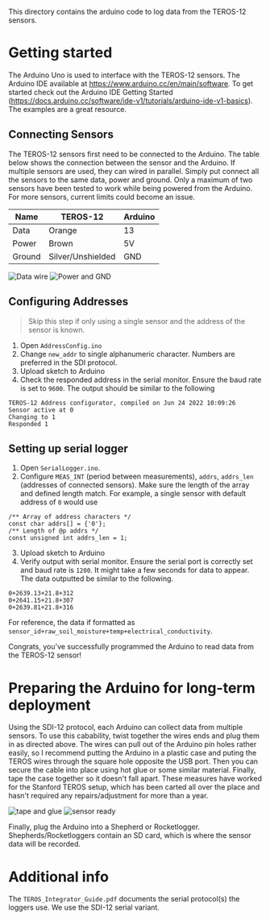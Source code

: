This directory contains the arduino code to log data from the TEROS-12 sensors. 

# Getting started

The Arduino Uno is used to interface with the TEROS-12 sensors. The Arduino IDE
available at https://www.arduino.cc/en/main/software. To get started check out
the Arduino IDE Getting Started
(https://docs.arduino.cc/software/ide-v1/tutorials/arduino-ide-v1-basics). The
examples are a great resource.

## Connecting Sensors

The TEROS-12 sensors first need to be connected to the Arduino. The table below
shows the connection between the sensor and the Arduino. If multiple sensors
are used, they can wired in parallel. Simply put connect all the sensors to the
same data, power and ground. Only a maximum of two sensors have been tested to
work while being powered from the Arduino. For more sensors, current limits
could become an issue.

| Name   | TEROS-12          | Arduino |
|--------|-------------------|---------|
| Data   | Orange            | 13      |
| Power  | Brown             | 5V      |
| Ground | Silver/Unshielded | GND     |

![Data wire](https://raw.githubusercontent.com/lab11/soil-battery/master/arduino/images/20201023_172526.jpg)
![Power and GND](https://raw.githubusercontent.com/lab11/soil-battery/master/arduino/images/20201023_172538.jpg)

## Configuring Addresses

> Skip this step if only using a single sensor and the address of the sensor is
> known.

1. Open `AddressConfig.ino`
2. Change `new_addr` to single alphanumeric character. Numbers are preferred in
   the SDI protocol.
3. Upload sketch to Arduino
3. Check the responded address in the serial monitor. Ensure the baud rate is
   set to `9600`. The output should be similar to the following

```
TEROS-12 Address configurator, compiled on Jun 24 2022 10:09:26
Sensor active at 0
Changing to 1
Responded 1
```

## Setting up serial logger

1. Open `SerialLogger.ino`.
2. Configure `MEAS_INT` (period between measurements), `addrs`, `addrs_len`
   (addresses of connected sensors). Make sure the length of the array and
   defined length match. For example, a single sensor with default address of
   `0` would use

```
/** Array of address characters */
const char addrs[] = {'0'};
/** Length of @p addrs */
const unsigned int addrs_len = 1;
```

3. Upload sketch to Arduino
4. Verify output with serial monitor. Ensure the serial port is correctly set
   and baud rate is `1200`. It might take a few seconds for data to appear. The
   data outputted be similar to the following.

```
0+2639.13+21.8+312
0+2641.15+21.8+307
0+2639.81+21.8+316
```

For reference, the data if formatted as
`sensor_id+raw_soil_moisture+temp+electrical_conductivity`.

Congrats, you've successfully programmed the Arduino to read data from the TEROS-12 sensor!

# Preparing the Arduino for long-term deployment
Using the SDI-12 protocol, each Arduino can collect data from multiple sensors. To use this cabability, twist together the wires ends and plug them in as directed above. The wires can pull out of the Arduino pin holes rather easily, so I recommend putting the Arduino in a plastic case and puting the TEROS wires through the square hole opposite the USB port. Then you can secure the cable into place using hot glue or some similar material. Finally, tape the case together so it doesn't fall apart. These measures have worked for the Stanford TEROS setup, which has been carted all over the place and hasn't required any repairs/adjustment for more than a year.

![tape and glue](https://raw.githubusercontent.com/lab11/soil-battery/master/arduino/images/20201023_172453.jpg)
![sensor ready](https://raw.githubusercontent.com/lab11/soil-battery/master/arduino/images/20201023_172437.jpg)


Finally, plug the Arduino into a Shepherd or Rocketlogger. Shepherds/Rocketloggers contain an SD card, which is where the sensor data will be recorded.

# Additional info 

The `TEROS_Integrator_Guide.pdf` documents the serial protocol(s) the loggers use. We use the SDI-12 serial variant. 
